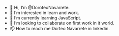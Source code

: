 - 👋 Hi, I’m @DoroteoNavarrete.
- 👀 I’m interested in learn and work.
- 🌱 I’m currently learning JavaScript.
- 💞️ I’m looking to collaborate on first work in it world.
- 📫 How to reach me Dorteo Navarrete in linkedin.

<!---
DoroteoNavarrete/DoroteoNavarrete is a ✨ special ✨ repository because its `README.md` (this file) appears on your GitHub profile.
You can click the Preview link to take a look at your changes.
--->
